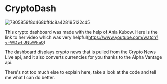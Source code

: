 # CryptoDash
![7805859f8d468bffdc8a428195122cd5](https://user-images.githubusercontent.com/82854416/147423783-bb61b261-18bb-46a8-84d7-d9fa5346d9a0.png)

This crypto dashboard was made with the help of Ania Kubow. Here is the link to her video which was very helpful(https://www.youtube.com/watch?v=WDwhJNbWka0)

The dashboard displays crypto news that is pulled from the Crypto News Live api, and it also converts currencies for you thanks to the Alpha Vantage api.

There's not too much else to explain here, take a look at the code and tell me what I can do better.
